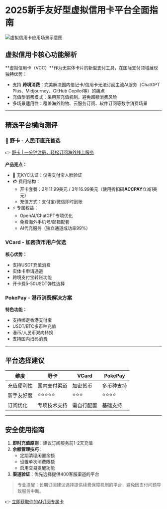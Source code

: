 # 2025新手友好型虚拟信用卡平台全面指南

![虚拟信用卡应用场景示意图](https://bbtdd.com/wp-content/uploads/img/5245573568741.webp)

## 虚拟信用卡核心功能解析
**虚拟信用卡（VCC）**作为无实体卡片的新型支付工具，在国际支付领域展现独特优势：
- 支持 **跨境消费**：完美解决国内借记卡/信用卡无法订阅主流AI服务（ChatGPT Plus、Midjourney、GitHub Copilot等）的痛点
- 充值型消费模式：采用预充值机制，避免超额消费风险
- 多场景适用性：覆盖海外购物、云服务订阅、软件订阅等数字消费场景

---

## 精选平台横向测评

### 🥇 野卡 - 人民币直充首选
👉 [野卡 | 一分钟注册，轻松订阅海外线上服务](https://bbtdd.com/yeka)

**产品亮点：**
- 🚫 无KYC认证：仅需支付宝人脸验证
- 💳 费用结构：
  - 开卡套餐：2年11.99美元 / 3年16.99美元（使用折扣码**ACCPAY**立减1美元）
  - 充值方式：支付宝/微信即时到账
- ⚡ 专属权益：
  - OpenAI/ChatGPT专项优化
  - 免费海外手机号/邮箱配套
  - AI代充服务（独立通道成功率99%）

### VCard - 加密货币用户优选
**核心优势：**
- 支持USDT充值消费
- 实体卡申请通道
- 跨境支付宝转账功能
- 开卡费5-50USDT弹性选择

### PokePay - 港币消费解决方案
**特色功能：**
- 支持绑定香港支付宝
- USDT/BTC多币种充值
- 港币/人民币双向转换
- 支持国内扫码消费

---

## 平台选择建议
| 维度        | 野卡          | VCard       | PokePay       |
|------------|-------------------|-------------|---------------|
| 充值便利性  | 国内支付渠道       | 加密货币    | 多币种支持     |
| 新手友好度  | ⭐⭐⭐⭐⭐        | ⭐⭐⭐       | ⭐⭐⭐⭐        |
| 订阅优化    | 专项技术支持       | 需自行配置  | 基础支持       |

---

## 安全使用指南
1. **即时充值原则**：建议订阅服务前1-2天充值
2. **余额管理技巧**：
   - 定期清理闲置余额
   - 设置单次消费限额
   - 启用交易提醒功能
3. **渠道验证**：优先选择提供400客服渠道的平台

> 专业提醒：长期订阅建议选择提供续费保障机制的平台，避免因支付问题导致服务中断。

👉 [立即获取你的AI订阅专属卡](https://bbtdd.com/yeka)